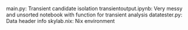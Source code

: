 main.py: Transient candidate isolation
transientoutput.ipynb: Very messy and unsorted notebook with function for transient analysis
datatester.py: Data header info
skylab.nix: Nix environment
